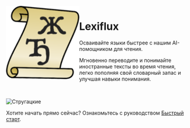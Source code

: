 <img align="left" width="200" src="images//android-chrome-192x192.png" />

# Lexiflux

Осваивайте языки быстрее с нашим AI-помощником для чтения.

Мгновенно переводите и понимайте иностранные тексты во время чтения, легко пополняя свой словарный запас и улучшая навыки понимания.

<br clear="left"/>

![Стругацкие](images/ponedeljak-pocinje-u-subotu.jpg)

Хотите начать прямо сейчас? Ознакомьтесь с руководством [Быстрый старт](quickstart.md).
